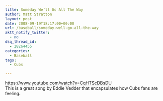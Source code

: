 ```yaml
---
title: Someday We’ll Go All The Way
author: Matt Stratton
layout: post
date: 2008-09-19T18:17:00+00:00
url: /baseball/someday-well-go-all-the-way
aktt_notify_twitter:
  - no
dsq_thread_id:
  - 28264455
categories:
  - Baseball
tags:
  - Cubs

---
```

https://www.youtube.com/watch?v=CqHTScDBsDU  
This is a great song by Eddie Vedder that encapsulates how Cubs fans are feeling.